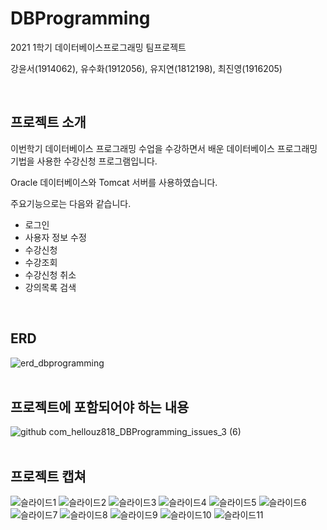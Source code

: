 # DBProgramming
2021 1학기 데이터베이스프로그래밍 팀프로젝트

강윤서(1914062), 유수화(1912056), 유지연(1812198), 최진영(1916205)

<br>

## 프로젝트 소개
이번학기 데이터베이스 프로그래밍 수업을 수강하면서 배운 데이터베이스 프로그래밍 기법을 사용한 수강신청 프로그램입니다.

Oracle 데이터베이스와 Tomcat 서버를 사용하였습니다. 

주요기능으로는 다음와 같습니다. 

- 로그인
- 사용자 정보 수정 
- 수강신청
- 수강조회
- 수강신청 취소
- 강의목록 검색
<br>

## ERD
![erd_dbprogramming](https://user-images.githubusercontent.com/49220095/120913070-47cbca80-c6cf-11eb-854a-b2e6cf116f14.jpg)
<br><br>

## 프로젝트에 포함되어야 하는 내용
![github com_hellouz818_DBProgramming_issues_3 (6)](https://user-images.githubusercontent.com/49220095/120938359-43de8d80-c74d-11eb-91b9-031d6ae45555.png)
<br><br>

## 프로젝트 캡쳐
![슬라이드1](https://user-images.githubusercontent.com/49220095/120967612-a9109e00-c7a2-11eb-8910-1e103da8ce40.PNG)
![슬라이드2](https://user-images.githubusercontent.com/49220095/120967614-aa41cb00-c7a2-11eb-804a-16d9728178fc.PNG)
![슬라이드3](https://user-images.githubusercontent.com/49220095/120967617-aada6180-c7a2-11eb-9333-48baa4fae8ba.PNG)
![슬라이드4](https://user-images.githubusercontent.com/49220095/120967619-aada6180-c7a2-11eb-819a-dd36aaa50773.PNG)
![슬라이드5](https://user-images.githubusercontent.com/49220095/120967622-ab72f800-c7a2-11eb-85aa-81e5e577660a.PNG)
![슬라이드6](https://user-images.githubusercontent.com/49220095/120967624-ab72f800-c7a2-11eb-86ec-277c08685734.PNG)
![슬라이드7](https://user-images.githubusercontent.com/49220095/120967626-ac0b8e80-c7a2-11eb-88ee-d5385aa6157b.PNG)
![슬라이드8](https://user-images.githubusercontent.com/49220095/120967627-aca42500-c7a2-11eb-8975-b21355cc9385.PNG)
![슬라이드9](https://user-images.githubusercontent.com/49220095/120967630-aca42500-c7a2-11eb-92d6-e92bc109c2b8.PNG)
![슬라이드10](https://user-images.githubusercontent.com/49220095/120967632-ad3cbb80-c7a2-11eb-80be-90f8caf71797.PNG)
![슬라이드11](https://user-images.githubusercontent.com/49220095/120967633-ad3cbb80-c7a2-11eb-9c4a-22cb308544cc.PNG)
